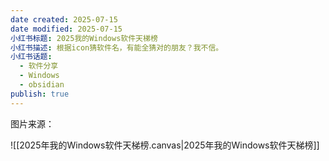 ```yaml
---
date created: 2025-07-15
date modified: 2025-07-15
小红书标题: 2025我的Windows软件天梯榜
小红书描述: 根据icon猜软件名，有能全猜对的朋友？我不信。
小红书话题:
  - 软件分享
  - Windows
  - obsidian
publish: true
---
```


图片来源：

![[2025年我的Windows软件天梯榜.canvas|2025年我的Windows软件天梯榜]]
